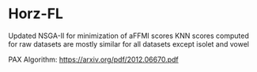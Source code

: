 # Horz-FL

Updated NSGA-II for minimization of aFFMI scores
KNN scores computed for raw datasets are mostly similar for all datasets except isolet and vowel

PAX Algorithm: https://arxiv.org/pdf/2012.06670.pdf
